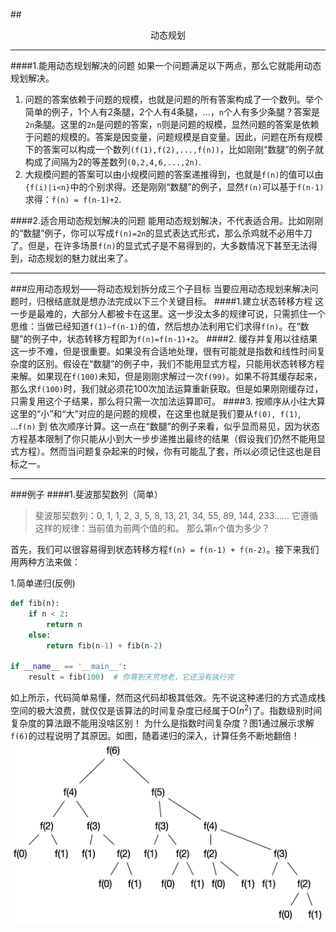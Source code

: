 ##<center>动态规划</center>
***
####1.能用动态规划解决的问题
如果一个问题满足以下两点，那么它就能用动态规划解决。
1. 问题的答案依赖于问题的规模，也就是问题的所有答案构成了一个数列。举个简单的例子，1个人有2条腿，2个人有4条腿，...，`n`个人有多少条腿？答案是`2n`条腿。这里的`2n`是问题的答案，`n`则是问题的规模，显然问题的答案是依赖于问题的规模的。答案是因变量，问题规模是自变量。因此，问题在所有规模下的答案可以构成一个数列`(f(1),f(2),...,f(n))`，比如刚刚“数腿”的例子就构成了间隔为2的等差数列`(0,2,4,6,...,2n)`.
2. 大规模问题的答案可以由小规模问题的答案递推得到，也就是`f(n)`的值可以由`{f(i)|i<n}`中的个别求得。还是刚刚“数腿”的例子，显然`f(n)`可以基于`f(n-1)`求得：`f(n) = f(n-1)+2`.

####2.适合用动态规划解决的问题
能用动态规划解决，不代表适合用。比如刚刚的“数腿”例子，你可以写成`f(n)=2n`的显式表达式形式，那么杀鸡就不必用牛刀了。但是，在许多场景`f(n)`的显式式子是不易得到的，大多数情况下甚至无法得到，动态规划的魅力就出来了。

***
###应用动态规划——将动态规划拆分成三个子目标
当要应用动态规划来解决问题时，归根结底就是想办法完成以下三个关键目标。
####1.建立状态转移方程 
这一步是最难的，大部分人都被卡在这里。这一步没太多的规律可说，只需抓住一个思维：当做已经知道`f(1)~f(n-1)`的值，然后想办法利用它们求得`f(n)`。在“数腿”的例子中，状态转移方程即为`f(n)=f(n-1)+2`。
####2. 缓存并复用以往结果
这一步不难，但是很重要。如果没有合适地处理，很有可能就是指数和线性时间复杂度的区别。假设在“数腿”的例子中，我们不能用显式方程，只能用状态转移方程来解。如果现在`f(100)`未知，但是刚刚求解过一次`f(99)`。如果不将其缓存起来，那么求`f(100)`时，我们就必须花100次加法运算重新获取。但是如果刚刚缓存过，只需复用这个子结果，那么将只需一次加法运算即可。
####3. 按顺序从小往大算
这里的“小”和“大”对应的是问题的规模，在这里也就是我们要从`f(0), f(1)`, ...`f(n)` 到  依次顺序计算。这一点在“数腿”的例子来看，似乎显而易见，因为状态方程基本限制了你只能从小到大一步步递推出最终的结果（假设我们仍然不能用显式方程）。然而当问题复杂起来的时候，你有可能乱了套，所以必须记住这也是目标之一。

***
###例子
####1.斐波那契数列（简单）
>斐波那契数列：0, 1, 1, 2, 3, 5, 8, 13, 21, 34, 55, 89, 144, 233……
>它遵循这样的规律：当前值为前两个值的和。
>那么第`n`个值为多少？

首先，我们可以很容易得到状态转移方程`f(n) = f(n-1) + f(n-2)`。接下来我们用两种方法来做：

1.简单递归(反例)
```python
def fib(n):
    if n < 2:
        return n
    else:
        return fib(n-1) + fib(n-2)
    
if __name__ == '__main__':
    result = fib(100)  # 你等到天荒地老，它还没有执行完
```

如上所示，代码简单易懂，然而这代码却极其低效。先不说这种递归的方式造成栈空间的极大浪费，就仅仅是该算法的时间复杂度已经属于O($n^2$)了。指数级别时间复杂度的算法跟不能用没啥区别！
为什么是指数时间复杂度？图1通过展示求解`f(6)`的过程说明了其原因。如图，随着递归的深入，计算任务不断地翻倍！
![图1 简单递归的执行过程](https://github.com/zxzAndyMAC/NoteBook/blob/master/images/%E5%8A%A8%E6%80%81%E8%A7%84%E5%88%92%E5%9B%BE1.png?raw=true)